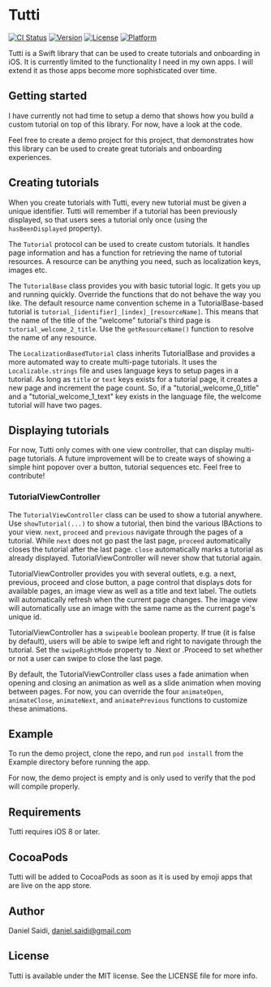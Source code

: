 # Tutti

[![CI Status](http://img.shields.io/travis/danielsaidi/Tutti.svg?style=flat)](https://travis-ci.org/danielsaidi/Tutti)
[![Version](https://img.shields.io/cocoapods/v/Tutti.svg?style=flat)](http://cocoapods.org/pods/Tutti)
[![License](https://img.shields.io/cocoapods/l/Tutti.svg?style=flat)](http://cocoapods.org/pods/Tutti)
[![Platform](https://img.shields.io/cocoapods/p/Tutti.svg?style=flat)](http://cocoapods.org/pods/Tutti)


Tutti is a Swift library that can be used to create tutorials and onboarding in
iOS. It is currently limited to the functionality I need in my own apps. I will
extend it as those apps become more sophisticated over time.



## Getting started

I have currently not had time to setup a demo that shows how you build a custom
tutorial on top of this library. For now, have a look at the code.

Feel free to create a demo project for this project, that demonstrates how this
library can be used to create great tutorials and onboarding experiences.



## Creating tutorials

When you create tutorials with Tutti, every new tutorial must be given a unique
identifier. Tutti will remember if a tutorial has been previously displayed, so
that users sees a tutorial only once (using the `hasBeenDisplayed` property).

The `Tutorial` protocol can be used to create custom tutorials. It handles page
information and has a function for retrieving the name of tutorial resources. A
resource can be anything you need, such as localization keys, images etc.

The `TutorialBase` class provides you with basic tutorial logic. It gets you up
and running quickly. Override the functions that do not behave the way you like.
The default resource name convention scheme in a TutorialBase-based tutorial is
`tutorial_[identifier]_[index]_[resourceName]`. This means that the name of the
title of the "welcome" tutorial's third page is `tutorial_welcome_2_title`. Use
the `getResourceName()` function to resolve the name of any resource.

The `LocalizationBasedTutorial` class inherits TutorialBase and provides a more
automated way to create multi-page tutorials. It uses the `Localizable.strings`
file and uses language keys to setup pages in a tutorial. As long as `title` or
`text` keys exists for a tutorial page, it creates a new page and increment the
page count. So, if a "tutorial_welcome_0_title" and a "tutorial_welcome_1_text"
key exists in the language file, the welcome tutorial will have two pages.



## Displaying tutorials

For now, Tutti only comes with one view controller, that can display multi-page
tutorials. A future improvement will be to create ways of showing a simple hint
popover over a button, tutorial sequences etc. Feel free to contribute!


### TutorialViewController

The `TutorialViewController` class can be used to show a tutorial anywhere. Use
`showTutorial(...)` to show a tutorial, then bind the various IBActions to your
view. `next`, `proceed` and `previous` navigate through the pages of a tutorial.
While `next` does not go past the last page, `proceed` automatically closes the
tutorial after the last page. `close` automatically marks a tutorial as already
displayed. TutorialViewController will never show that tutorial again.

TutorialViewController provides you with several outlets, e.g. a next, previous,
proceed and close button, a page control that displays dots for available pages,
an image view as well as a title and text label. The outlets will automatically
refresh when the current page changes. The image view will automatically use an
image with the same name as the current page's unique id.

TutorialViewController has a `swipeable` boolean property. If true (it is false
by default), users will be able to swipe left and right to navigate through the
tutorial. Set the `swipeRightMode` property to .Next or .Proceed to set whether
or not a user can swipe to close the last page.

By default, the TutorialViewController class uses a fade animation when opening
and closing an animation as well as a slide animation when moving between pages.
For now, you can override the four `animateOpen`, `animateClose`, `animateNext`,
and `animatePrevious` functions to customize these animations.



## Example

To run the demo project, clone the repo, and run `pod install` from the Example
directory before running the app.

For now, the demo project is empty and is only used to verify that the pod will
compile properly.



## Requirements

Tutti requires iOS 8 or later.



## CocoaPods

Tutti will be added to CocoaPods as soon as it is used by emoji apps that
are live on the app store.



## Author

Daniel Saidi, daniel.saidi@gmail.com



## License

Tutti is available under the MIT license. See the LICENSE file for more info.
